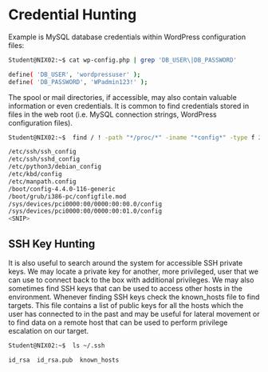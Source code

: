 # Credential Hunting

Example is MySQL database credentials within WordPress configuration files:
```bash
Student@NIX02:~$ cat wp-config.php | grep 'DB_USER\|DB_PASSWORD'

define( 'DB_USER', 'wordpressuser' );
define( 'DB_PASSWORD', 'WPadmin123!' );
```

The spool or mail directories, if accessible, may also contain valuable information or even credentials. It is common to find credentials stored in files in the web root (i.e. MySQL connection strings, WordPress configuration files).
```bash
Student@NIX02:~$  find / ! -path "*/proc/*" -iname "*config*" -type f 2>/dev/null

/etc/ssh/ssh_config
/etc/ssh/sshd_config
/etc/python3/debian_config
/etc/kbd/config
/etc/manpath.config
/boot/config-4.4.0-116-generic
/boot/grub/i386-pc/configfile.mod
/sys/devices/pci0000:00/0000:00:00.0/config
/sys/devices/pci0000:00/0000:00:01.0/config
<SNIP>
```
## SSH Key Hunting

It is also useful to search around the system for accessible SSH private keys. We may locate a private key for another, more privileged, user that we can use to connect back to the box with additional privileges. We may also sometimes find SSH keys that can be used to access other hosts in the environment. Whenever finding SSH keys check the known_hosts file to find targets. This file contains a list of public keys for all the hosts which the user has connected to in the past and may be useful for lateral movement or to find data on a remote host that can be used to perform privilege escalation on our target.
```bash
Student@NIX02:~$  ls ~/.ssh

id_rsa  id_rsa.pub  known_hosts
```
